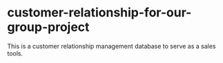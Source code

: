 # customer-relationship-for-our-group-project
This is a customer relationship management database to serve as a sales tools.
